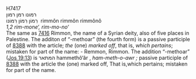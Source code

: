 <body>
  <p>H7417<br>  רמּונו    רמּן    רמּון  <br> רִמּוֹן  רִמּוֹן  רִמּוֹנוֹ  ‎  rimmôn  rimmôn  rimmônô  <br><i>1,2</i> <i>rim-mone‘,</i> <i>rim-mo-no‘ </i><br>The same as <a href="h7416.htm">7416</a>  Rimmon, the name of a Syrian deity, also of five places in Palestine. The additon of “-methoar” (the fourth form) is a passive participle of <a href="h8388.htm">8388</a> with the article; <i>the</i> (one) <i>marked</i> <i>off</i>, that is, <i>which</i> <i>pertains</i>; mistaken for part of the name: - Remmon, Rimmon. The addition “-methoar” (<a href="jos019.htm#013">Jos 19:13</a>) is   המּתאר    hammethô‘âr  , <i>ham-meth-o-awr ;</i> passive participle of <a href="h8388.htm">8388</a> with the article the (one) marked off, That is,which pertains; mistaken for part of the name.<br></p>
 </body>